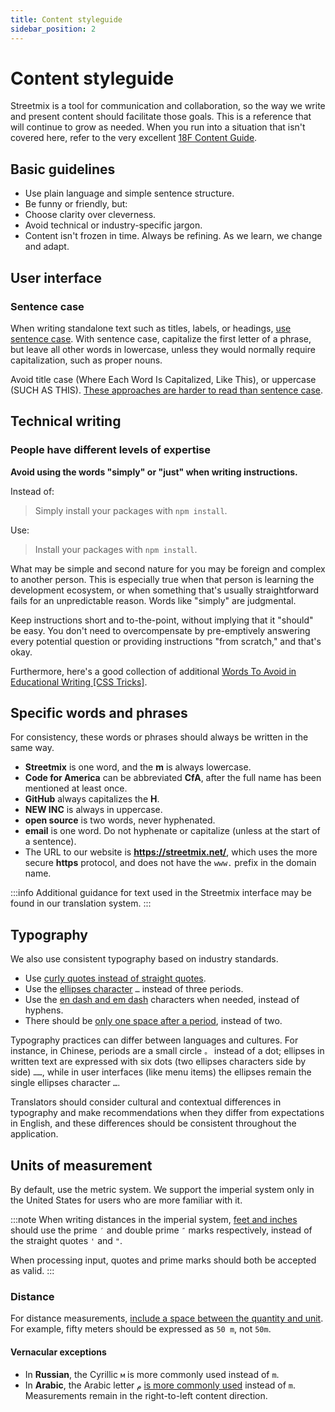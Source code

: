 ```yaml
---
title: Content styleguide
sidebar_position: 2
---
```


# Content styleguide

Streetmix is a tool for communication and collaboration, so the way we write and present content should facilitate those goals. This is a reference that will continue to grow as needed. When you run into a situation that isn't covered here, refer to the very excellent [18F Content Guide](https://content-guide.18f.gov/).

## Basic guidelines

- Use plain language and simple sentence structure.
- Be funny or friendly, but:
- Choose clarity over cleverness.
- Avoid technical or industry-specific jargon.
- Content isn't frozen in time. Always be refining. As we learn, we change and adapt.

## User interface

### Sentence case

When writing standalone text such as titles, labels, or headings, [use sentence case](https://medium.design/a-thorough-detailed-comprehensive-methodical-guide-to-capitalizing-strings-in-our-user-interface-11b39da146f3). With sentence case, capitalize the first letter of a phrase, but leave all other words in lowercase, unless they would normally require capitalization, such as proper nouns.

Avoid title case (Where Each Word Is Capitalized, Like This), or uppercase (SUCH AS THIS). [These approaches are harder to read than sentence case](https://medium.com/@jsaito/making-a-case-for-letter-case-19d09f653c98).

## Technical writing

### People have different levels of expertise

**Avoid using the words "simply" or "just" when writing instructions.**

Instead of:

> Simply install your packages with `npm install`.

Use:

> Install your packages with `npm install`.

What may be simple and second nature for you may be foreign and complex to another person. This is especially true when that person is learning the development ecosystem, or when something that's usually straightforward fails for an unpredictable reason. Words like "simply" are judgmental.

Keep instructions short and to-the-point, without implying that it "should" be easy. You don't need to overcompensate by pre-emptively answering every potential question or providing instructions "from scratch," and that's okay.

Furthermore, here's a good collection of additional [Words To Avoid in Educational Writing [CSS Tricks]](https://css-tricks.com/words-avoid-educational-writing/).

## Specific words and phrases

For consistency, these words or phrases should always be written in the same way.

- **Streetmix** is one word, and the **m** is always lowercase.
- **Code for America** can be abbreviated **CfA**, after the full name has been mentioned at least once.
- **GitHub** always capitalizes the **H**.
- **NEW INC** is always in uppercase.
- **open source** is two words, never hyphenated.
- **email** is one word. Do not hyphenate or capitalize (unless at the start of a sentence).
- The URL to our website is **<https://streetmix.net/>**, which uses the more secure **https** protocol, and does not have the `www.` prefix in the domain name.

:::info Additional guidance for text used in the Streetmix interface may be found in our translation system. :::

## Typography

We also use consistent typography based on industry standards.

- Use [curly quotes instead of straight quotes](https://practicaltypography.com/straight-and-curly-quotes.html).
- Use the [ellipses character](https://practicaltypography.com/ellipses.html) `…` instead of three periods.
- Use the [en dash and em dash](https://practicaltypography.com/hyphens-and-dashes.html) characters when needed, instead of hyphens.
- There should be [only one space after a period](https://slate.com/technology/2011/01/two-spaces-after-a-period-why-you-should-never-ever-do-it.html), instead of two.

Typography practices can differ between languages and cultures. For instance, in Chinese, periods are a small circle `。` instead of a dot; ellipses in written text are expressed with six dots (two ellipses characters side by side) `……`, while in user interfaces (like menu items) the ellipses remain the single ellipses character `…`.

Translators should consider cultural and contextual differences in typography and make recommendations when they differ from expectations in English, and these differences should be consistent throughout the application.

## Units of measurement

By default, use the metric system. We support the imperial system only in the United States for users who are more familiar with it.

:::note When writing distances in the imperial system, [feet and inches](https://practicaltypography.com/foot-and-inch-marks.html) should use the prime `′` and double prime `″` marks respectively, instead of the straight quotes `'` and `"`.

When processing input, quotes and prime marks should both be accepted as valid. :::

### Distance

For distance measurements, [include a space between the quantity and unit](https://www.nist.gov/pml/weights-and-measures/writing-metric-units). For example, fifty meters should be expressed as `50 m`, not `50m`.

#### Vernacular exceptions

- In **Russian**, the Cyrillic `м` is more commonly used instead of `m`.
- In **Arabic**, the Arabic letter `م` [is more commonly used](https://en.wikipedia.org/wiki/Modern_Arabic_mathematical_notation#Mathematical_constants_and_units) instead of `m`. Measurements remain in the right-to-left content direction.
